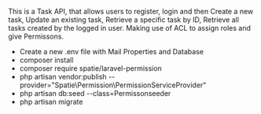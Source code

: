 This is a Task API, that allows users to register, login and then Create a new task, Update an existing task, Retrieve a specific task by ID, Retrieve all tasks created by the logged in user. Making use of ACL to assign roles and give Permissons.

* Create a new .env file with Mail Properties and Database
* composer install 
* composer require spatie/laravel-permission
* php artisan vendor:publish --provider="Spatie\Permission\PermissionServiceProvider"
* php artisan db:seed --class=Permissonseeder
* php artisan migrate

